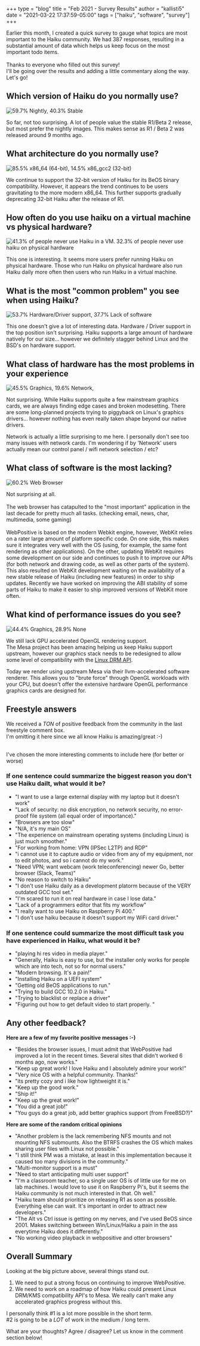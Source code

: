 +++
type = "blog"
title = "Feb 2021 - Survey Results"
author = "kallisti5"
date = "2021-03-22 17:37:59-05:00"
tags = ["haiku", "software", "survey"]
+++

Earlier this month, I created a quick survey to gauge what topics are most important to the Haiku community.
We had 387 responses, resulting in a substantial amount of data which helps us keep focus on the most important todo items.<br/><br/>
Thanks to everyone who filled out this survey!<br/>
I'll be going over the results and adding a little commentary along the way. Let's go!

## Which version of Haiku do you normally use?

<img src="/files/survey_feb2021/1.png" alt="59.7% Nightly, 40.3% Stable"><br/>

So far, not too surprising. A lot of people value the stable R1/Beta 2 release, but most prefer the nightly images. This makes sense as R1 / Beta 2 was released around 9 months ago.

## What architecture do you normally use?

<img src="/files/survey_feb2021/2.png" alt="85.5% x86_64 (64-bit), 14.5% x86_gcc2 (32-bit)"><br/>

We continue to support the 32-bit version of Haiku for its BeOS binary compatibility. However, it appears the trend continues to be users gravitating to the more modern x86_64.
This further supports gradually deprecating 32-bit Haiku after the release of R1.

## How often do you use haiku on a virtual machine vs physical hardware?

<img src="/files/survey_feb2021/3.png" alt="41.3% of people never use Haiku in a VM. 32.3% of people never use haiku on physical hardware"><br/>

This one is interesting. It seems more users prefer running Haiku on physical hardware. Those who run Haiku on physical hardware also run Haiku daily more often then users who run Haiku in a virtual machine.

## What is the most "common problem" you see when using Haiku?

<img src="/files/survey_feb2021/4.png" alt="53.7% Hardware/Driver support, 37.7% Lack of software"><br/>

This one doesn't give a lot of interesting data. Hardware / Driver support in the top position isn't surprising. Haiku supports a large amount of hardware natively for our size... however we definitely stagger behind Linux and the BSD's on hardware support.

## What class of hardware has the most problems in your experience

<img src="/files/survey_feb2021/5.png" alt="45.5% Graphics, 19.6% Network, "><br/>

Not surprising.  While Haiku supports quite a few mainstream graphics cards, we are always finding edge cases and broken modesetting.
There are some long-planned projects trying to piggyback on Linux's graphics drivers... however nothing has even really taken shape beyond our native drivers.

Network is actually a little surprising to me here. I personally don't see too many issues with network cards.
I'm wondering if by 'Network' users actually mean our control panel / wifi network selection / etc?

## What class of software is the most lacking?

<img src="/files/survey_feb2021/5.png" alt="60.2% Web Browser"><br/>

Not surprising at all.<br/><br/>
The web browser has catapulted to the "most important" application in the last decade for pretty much all tasks. (checking email, news, char, multimedia, some gaming)<br/><br/>
WebPositive is based on the modern Webkit engine, however, WebKit relies on a rater large amount of platform specific code. On one side, this makes sure it integrates very well with the OS (using, for example, the same font rendering as other applications). On the other, updating WebKit requires some development on our side and continues to push it to improve our APIs (for both network and drawing code, as well as other parts of the system). This also resulted on WebKit development waiting on the availability of a new stable release of Haiku (including new features) in order to ship updates. Recently we have worked on improving the ABI stability of some parts of Haiku to make it easier to ship improved versions of WebKit more often.

## What kind of performance issues do you see?

<img src="/files/survey_feb2021/6.png" alt="44.4% Graphics, 28.9% None"><br/>

We still lack GPU accelerated OpenGL rendering support.<br/>
The Mesa project has been amazing helping us keep Haiku support upstream, however our graphics stack needs to be redesigned to allow some level of compatibility with the [Linux DRM API](https://en.wikipedia.org/wiki/Direct_Rendering_Manager).

Today we render using upstream Mesa via their llvm-accelerated software renderer. This allows you to "brute force" through OpenGL workloads with your CPU, but doesn't offer the extensive hardware OpenGL performance graphics cards are designed for.

## Freestyle answers

We received a *TON* of positive feedback from the community in the last freestyle comment box.<br/>
I'm omitting it here since we all know Haiku is amazing/great :-)<br/><br/>

I've chosen the more interesting comments to include here (for better or worse)

### If one sentence could summarize the biggest reason you don't use Haiku dailt, what would it be?

* "I want to use a large external display with my laptop but it doesn't work"
* "Lack of security: no disk encryption, no network security, no error-proof file system (all equal order of importance)."
* "Browsers are too slow"
* "N/A, it's my main OS"
* "The experience on mainstream operating systems (including Linux) is just much smoother."
* "For working from home: VPN (IPSec L2TP) and RDP"
* "i cannot use it to capture audio or video from any of my equipment, nor to edit photos, and so i cannot do my work."
* "Need VPN; want webcam (work teleconferencing) newer Go, better browser (Slack, Teams)"
* "No reason to switch to Haiku"
* "I don't use Haiku daily as a development platorm because of the VERY outdated GCC tool set."
* "I'm scared to run it on real hardware in case I lose data."
* "Lack of a programmers editor that fits my workflow"
* "I really want to use Haiku on Raspberry Pi 400."
* "I don't use haiku because it doesn't support my WiFi card driver."

### If one sentence could summarize the most difficult task you have experienced in Haiku, what would it be?

* "playing hi res video in media player."
* "Generally, Haiku is easy to use, but the installer only works for people which are into tech, not so for normal users."
* "Modern browsing. It's a pain!"
* "Installing Haiku on a UEFI system"
* "Getting old BeOS applications to run."
* "Trying to build GCC 10.2.0 in Haiku."
* "Trying to blacklist or replace a driver"
* "Figuring out how to get default video to start properly. "

## Any other feedback?

**Here are a few of my favorite positive messages :-)**<br/>

* "Besides the browser issues, I must admit that WebPositive had improved a lot in the recent times.  Several sites that didn't worked 6 months ago, now works."
* "Keep up great work! I love Haiku and I absolutely admire your work!"
* "Very nice OS with a helpful community. Thanks!"
* "its pretty cozy and i like how lightweight it is."
* "Keep up the good work."
* "Ship it!"
* "Keep up the great work!"
* "You did a great job!"
* "You guys do a great job, add better graphics support (from FreeBSD?)"


**Here are some of the random critical opinions**<br/>

* "Another problem is the lack remembering NFS mounts and not mounting NFS submounts. Also the BTRFS crashes the OS which makes sharing user files with Linux not possible."
* "I still think PM was a mistake, at least in this implementation because it caused too many divisions in the community."
* "Multi-monitor support is a must"
* "Need to start anticipating multi user support"
* "I'm a classroom teacher, so a single user OS is of little use for me on lab machines. I would love to use it on Raspberry Pi's, but it seems the Haiku community is not much interested in that.  Oh well."
* "Haiku team should prioritize on releasing R1 as soon as possible. Everything else can wait. It's important in order to attract new developers."
* "The Alt vs Ctrl issue is getting on my nerves, and I've used BeOS since 2001. Makes switching between Win/Linux/Haiku a pain in the ass everytime Haiku does it differently."
* "No working video playback in webpositive and otter browsers"


## Overall Summary

Looking at the big picture above, several things stand out.

1) We need to put a strong focus on continuing to improve WebPositive. 
2) We need to work on a roadmap of how Haiku could present Linux DRM/KMS compatibility API's to Mesa. We really can't make any accelerated graphics progress without this.

I personally think #1 is a lot more possible in the short term.<br/>
 #2 is going to be a *LOT* of work in the medium / long term.

What are your thoughts? Agree / disagree?  Let us know in the comment section below!

